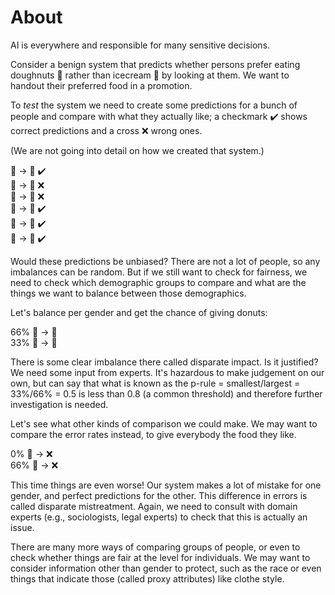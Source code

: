 
# About

AI is everywhere and responsible for many sensitive decisions.

Consider a benign system that predicts whether
persons prefer eating doughnuts :doughnut: rather than 
icecream :cake: by looking at them. We want to
handout their preferred food in a promotion.

To _test_ the
system we need to create some predictions for a bunch of people
and compare with what they actually like; a checkmark :heavy_check_mark:
shows correct predictions and a cross :x: wrong ones.

(We are not going into detail on how we
created that system.)


:girl: &rarr; :cake: :heavy_check_mark:<br>
:girl: &rarr; :cake: :x:<br>
:girl: &rarr; :doughnut: :x:<br>
:boy: &rarr; :doughnut: :heavy_check_mark:<br>
:boy: &rarr; :doughnut: :heavy_check_mark:<br>
:boy: &rarr; :cake: :heavy_check_mark:<br>

Would these predictions be unbiased? There are not a lot of people, so any
imbalances can be random. But if we still want to check for fairness,
we need to check which demographic groups to compare and what are the 
things we want to balance between those demographics.

Let's balance per gender and get the chance of giving donuts:

66% :boy: &rarr;  :doughnut:<br>
33% :girl: &rarr;  :doughnut:

There is some clear imbalance there called disparate impact.
Is it justified? We need
some input from experts. It's hazardous to make judgement on our own,
but can say that what is 
known as the p-rule = smallest/largest = 33%/66% = 0.5 is less than 0.8
(a common threshold) and therefore further investigation is needed.

Let's see what other kinds of comparison we could make. We may want
to compare the error rates instead, to give everybody the food
they like. 

0% :boy: &rarr;  :x:<br>
66% :girl: &rarr;  :x:

This time things are even worse! Our system makes a lot of mistake
for one gender, and perfect predictions for the other. This difference
in errors is called disparate mistreatment. Again,
we need to consult with domain experts (e.g., sociologists,
legal experts) to check that this is actually
an issue. 

There are many more ways of comparing groups of people, or even to
check whether things are fair at the level for individuals. We may
want to consider information other than gender to protect, such as
the race or even things that indicate those (called proxy attributes)
like clothe style.

